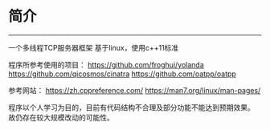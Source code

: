 # 简介
---
一个多线程TCP服务器框架
基于linux，使用c++11标准

程序所参考使用的项目：
https://github.com/froghui/yolanda
https://github.com/qicosmos/cinatra
https://github.com/oatpp/oatpp

参考网站：
https://zh.cppreference.com/
https://man7.org/linux/man-pages/

程序以个人学习为目的，目前有代码结构不合理及部分功能不能达到预期效果。
故仍存在较大规模改动的可能性。